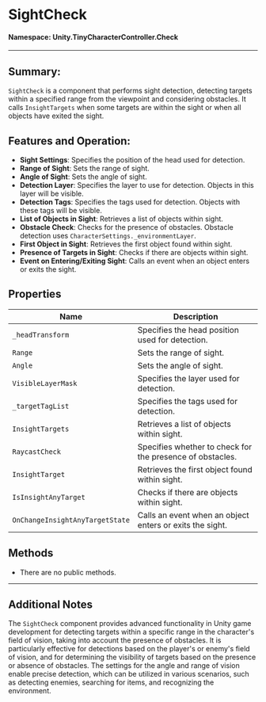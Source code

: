 ﻿# SightCheck

#### **Namespace**: Unity.TinyCharacterController.Check

---

## Summary:
`SightCheck` is a component that performs sight detection, detecting targets within a specified range from the viewpoint and considering obstacles. It calls `InsightTargets` when some targets are within the sight or when all objects have exited the sight.

## Features and Operation:
- **Sight Settings**: Specifies the position of the head used for detection.
- **Range of Sight**: Sets the range of sight.
- **Angle of Sight**: Sets the angle of sight.
- **Detection Layer**: Specifies the layer to use for detection. Objects in this layer will be visible.
- **Detection Tags**: Specifies the tags used for detection. Objects with these tags will be visible.
- **List of Objects in Sight**: Retrieves a list of objects within sight.
- **Obstacle Check**: Checks for the presence of obstacles. Obstacle detection uses `CharacterSettings._environmentLayer`.
- **First Object in Sight**: Retrieves the first object found within sight.
- **Presence of Targets in Sight**: Checks if there are objects within sight.
- **Event on Entering/Exiting Sight**: Calls an event when an object enters or exits the sight.

## Properties
| Name | Description |
|------------------|------|
| `_headTransform` | Specifies the head position used for detection. |
| `Range` | Sets the range of sight. |
| `Angle` | Sets the angle of sight. |
| `VisibleLayerMask` | Specifies the layer used for detection. |
| `_targetTagList` | Specifies the tags used for detection. |
| `InsightTargets` | Retrieves a list of objects within sight. |
| `RaycastCheck` | Specifies whether to check for the presence of obstacles. |
| `InsightTarget` | Retrieves the first object found within sight. |
| `IsInsightAnyTarget` | Checks if there are objects within sight. |
| `OnChangeInsightAnyTargetState` | Calls an event when an object enters or exits the sight. |

## Methods
- There are no public methods.

---
## Additional Notes
The `SightCheck` component provides advanced functionality in Unity game development for detecting targets within a specific range in the character's field of vision, taking into account the presence of obstacles. It is particularly effective for detections based on the player's or enemy's field of vision, and for determining the visibility of targets based on the presence or absence of obstacles. The settings for the angle and range of vision enable precise detection, which can be utilized in various scenarios, such as detecting enemies, searching for items, and recognizing the environment.
